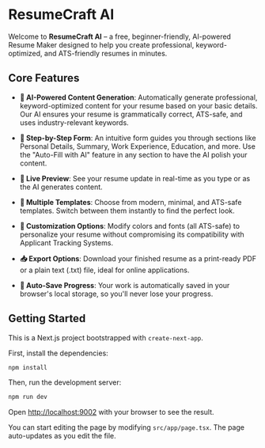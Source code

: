 # ResumeCraft AI

Welcome to **ResumeCraft AI** – a free, beginner-friendly, AI-powered Resume Maker designed to help you create professional, keyword-optimized, and ATS-friendly resumes in minutes.

## Core Features

-   **🤖 AI-Powered Content Generation**: Automatically generate professional, keyword-optimized content for your resume based on your basic details. Our AI ensures your resume is grammatically correct, ATS-safe, and uses industry-relevant keywords.

-   **📝 Step-by-Step Form**: An intuitive form guides you through sections like Personal Details, Summary, Work Experience, Education, and more. Use the "Auto-Fill with AI" feature in any section to have the AI polish your content.

-   **📄 Live Preview**: See your resume update in real-time as you type or as the AI generates content.

-   **🎨 Multiple Templates**: Choose from modern, minimal, and ATS-safe templates. Switch between them instantly to find the perfect look.

-   **🔧 Customization Options**: Modify colors and fonts (all ATS-safe) to personalize your resume without compromising its compatibility with Applicant Tracking Systems.

-   **📥 Export Options**: Download your finished resume as a print-ready PDF or a plain text (.txt) file, ideal for online applications.

-   **💾 Auto-Save Progress**: Your work is automatically saved in your browser's local storage, so you'll never lose your progress.

## Getting Started

This is a Next.js project bootstrapped with `create-next-app`.

First, install the dependencies:

```bash
npm install
```

Then, run the development server:

```bash
npm run dev
```

Open [http://localhost:9002](http://localhost:9002) with your browser to see the result.

You can start editing the page by modifying `src/app/page.tsx`. The page auto-updates as you edit the file.

